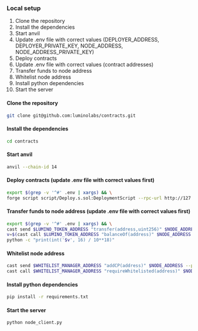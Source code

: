 ### Local setup

1. Clone the repository
2. Install the dependencies
3. Start anvil
4. Update .env file with correct values (DEPLOYER_ADDRESS, DEPLOYER_PRIVATE_KEY, NODE_ADDRESS, NODE_ADDRESS_PRIVATE_KEY)
5. Deploy contracts
6. Update .env file with correct values (contract addresses)
7. Transfer funds to node address
8. Whitelist node address
9. Install python dependencies
10. Start the server

#### Clone the repository
```bash
git clone git@github.com:luminolabs/contracts.git
```

#### Install the dependencies
```bash
cd contracts
```

#### Start anvil
```bash
anvil --chain-id 14
```

#### Deploy contracts (update .env file with correct values first)
```bash
export $(grep -v '^#' .env | xargs) && \
forge script script/Deploy.s.sol:DeploymentScript --rpc-url http://127.0.0.1:8545 --broadcast --sender $DEPLOYER_ADDRESS
```

#### Transfer funds to node address (update .env file with correct values first)
```bash
export $(grep -v '^#' .env | xargs) && \
cast send $LUMINO_TOKEN_ADDRESS "transfer(address,uint256)" $NODE_ADDRESS $TOKENS_500 --private-key $DEPLOYER_PRIVATE_KEY --rpc-url $RPC_URL && \
v=$(cast call $LUMINO_TOKEN_ADDRESS "balanceOf(address)" $NODE_ADDRESS --rpc-url $RPC_URL) && \
python -c "print(int('$v', 16) / 10**18)"
```

#### Whitelist node address
```bash
cast send $WHITELIST_MANAGER_ADDRESS "addCP(address)" $NODE_ADDRESS --private-key $DEPLOYER_PRIVATE_KEY --rpc-url $RPC_URL && \                  
cast call $WHITELIST_MANAGER_ADDRESS "requireWhitelisted(address)" $NODE_ADDRESS --rpc-url $RPC_URL
```

#### Install python dependencies
```bash
pip install -r requirements.txt
```

#### Start the server
```bash
python node_client.py
```